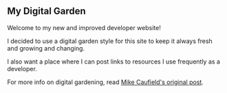 ## My Digital Garden
Welcome to my new and improved developer website!

I decided to use a digital garden style for this site to keep it always fresh and growing and changing.

I also want a place where I can post links to resources I use frequently as a developer.

For more info on digital gardening, read [Mike Caufield's original post](https://hapgood.us/2015/10/17/the-garden-and-the-stream-a-technopastoral/).